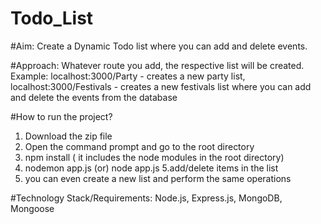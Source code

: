 # Todo_List

#Aim: Create a Dynamic Todo list where you can add and delete events.

#Approach:  Whatever route you add, the respective list will be created.
Example:
localhost:3000/Party - creates a new party list,
localhost:3000/Festivals - creates a new festivals list where you can add and delete the events from the database

#How to run the project?
1.  Download the zip file
2. Open the command prompt and go to the root directory
3. npm install ( it includes the node modules in the root directory)
4. nodemon app.js (or) node app.js
5.add/delete items in the list
6. you can even create a new list and perform the same operations

#Technology Stack/Requirements:
Node.js, Express.js, MongoDB, Mongoose
